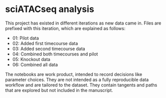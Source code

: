 
# sciATACseq analysis

This project has existed in different iterations as new data came in. Files are
prefixed with this iteration, which are explained as follows:

* 01: Pilot data
* 02: Added first timecourse data
* 03: Added second timecourse data
* 04: Combined both timecourses and pilot
* 05: Knockout data
* 06: Combined all data

The notebooks are work product, intended to record decisions like parameter choices.
They are not intended as a fully reproducible data workflow and are tailored to the dataset.
They contain tangents and paths that are explored but not included in the manuscript.
